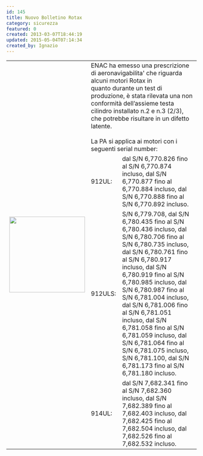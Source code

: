 ```yaml
---
id: 145
title: Nuovo Bolletino Rotax
category: sicurezza
featured: 0
created: 2013-03-07T18:44:19
updated: 2015-05-04T07:14:34
created_by: Ignazio
---
```

<table border="0">
 <tbody>
  <tr>
   <td rowspan="4">
    <img border="0" class="baiaimgleft" src="images/stories/enac-logo.gif" width="200"/>
   </td>
   <td colspan="2">
    ENAC ha emesso una prescrizione di aeronavigabilita' che riguarda alcuni motori Rotax in quanto durante un test di produzione, è stata rilevata una non conformità dell’assieme testa cilindro installato n.2 e n.3 (2/3), che potrebbe risultare in un difetto latente.
    <br/>
    <br/>
    La PA si applica ai motori con i seguenti serial number:
   </td>
  </tr>
  <tr>
   <td>
    912UL:
   </td>
   <td>
    dal S/N 6,770.826 fino al S/N 6,770.874 incluso, dal S/N 6,770.877 fino al 6,770.884 incluso, dal S/N 6,770.888 fino al S/N 6,770.892 incluso.
   </td>
  </tr>
  <tr>
   <td>
    912ULS:
   </td>
   <td>
    S/N 6,779.708, dal S/N 6,780.435 fino al S/N 6,780.436 incluso, dal S/N 6,780.706 fino al S/N 6,780.735 incluso, dal S/N 6,780.761 fino al S/N 6,780.917 incluso, dal S/N 6,780.919 fino al S/N 6,780.985 incluso, dal S/N 6,780.987 fino al S/N 6,781.004 incluso, dal S/N 6,781.006 fino al S/N 6,781.051 incluso, dal S/N 6,781.058 fino al S/N 6,781.059 incluso, dal S/N 6,781.064 fino al S/N 6,781.075 incluso, S/N 6,781.100, dal S/N 6,781.173 fino al S/N 6,781.180 incluso.
   </td>
  </tr>
  <tr>
   <td>
    914UL:
   </td>
   <td>
    dal S/N 7,682.341 fino al S/N 7,682.360 incluso, dal S/N 7,682.389 fino al 7,682.403 incluso, dal 7,682.425 fino al 7,682.504 incluso, dal 7,682.526 fino al 7,682.532 incluso.
   </td>
  </tr>
 </tbody>
</table>
